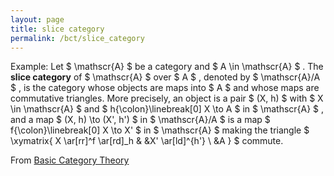 ```yaml
---
layout: page
title: slice category
permalink: /bct/slice_category
---
```

Example: Let $ \mathscr{A} $ be a category and $ A \in \mathscr{A} $ . The **slice category** of $ \mathscr{A} $ over $ A $ , denoted by $ \mathscr{A}/A $ , is the category whose objects are maps into $ A $ and whose maps are commutative triangles. More precisely, an object is a pair $ (X, h) $ with $ X \in \mathscr{A} $ and $ h{\colon}\linebreak[0] X \to A $ in $ \mathscr{A} $ , and a map $ (X, h) \to (X', h') $ in $ \mathscr{A}/A $ is a map $ f{\colon}\linebreak[0] X \to X' $ in $ \mathscr{A} $ making the triangle $ \xymatrix{ X \ar[rr]^f \ar[rd]_h & &X' \ar[ld]^{h'} \ &A } $ commute.


From [Basic Category Theory](https://mathgloss.github.io/MathGloss/bct.html)